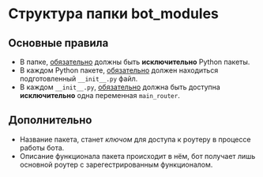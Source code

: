 # Структура папки bot_modules

## Основные правила

- В папке, <u>обязательно</u> должны быть **исключительно** Python пакеты.
- В каждом Python пакете, <u>обязательно</u> должен находиться подготовленный `__init__.py` файл.
- В каждом `__init__.py`, <u>обязательно</u> должна быть доступна **исключительно** одна переменная `main_router`.

## Дополнительно

- Название пакета, станет _ключом_ для доступа к роутеру в процессе работы бота.
- Описание функционала пакета происходит в нём, бот получает лишь основной роутер с зарегестрированным функционалом.
